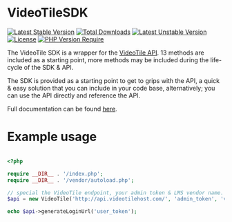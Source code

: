 # VideoTileSDK

[![Latest Stable Version](http://poser.pugx.org/zgetro/video-tile-sdk/v)](https://packagist.org/packages/zgetro/video-tile-sdk) [![Total Downloads](http://poser.pugx.org/zgetro/video-tile-sdk/downloads)](https://packagist.org/packages/zgetro/video-tile-sdk) [![Latest Unstable Version](http://poser.pugx.org/zgetro/video-tile-sdk/v/unstable)](https://packagist.org/packages/zgetro/video-tile-sdk) [![License](http://poser.pugx.org/zgetro/video-tile-sdk/license)](https://packagist.org/packages/zgetro/video-tile-sdk) [![PHP Version Require](http://poser.pugx.org/zgetro/video-tile-sdk/require/php)](https://packagist.org/packages/zgetro/video-tile-sdk)

The VideoTile SDK is a wrapper for the [VideoTile API](http://api.videotilehost.com). 13 methods are included as a starting point, more methods may be included during the life-cycle of the SDK & API.

The SDK is provided as a starting point to get to grips with the API, a quick & easy solution that you can include in your code base, alternatively; you can use the API directly and reference the API.

Full documentation can be found [here](http://api.videotilehost.com/docs/#our-api).

# Example usage

```php

<?php

require __DIR__ . '/index.php';
require __DIR__ . '/vendor/autoload.php';

// special the VideoTile endpoint, your admin token & LMS vendor name.
$api = new VideoTile('http://api.videotilehost.com/', 'admin_token', 'vendor_lms_name');

echo $api->generateLoginUrl('user_token');
```
